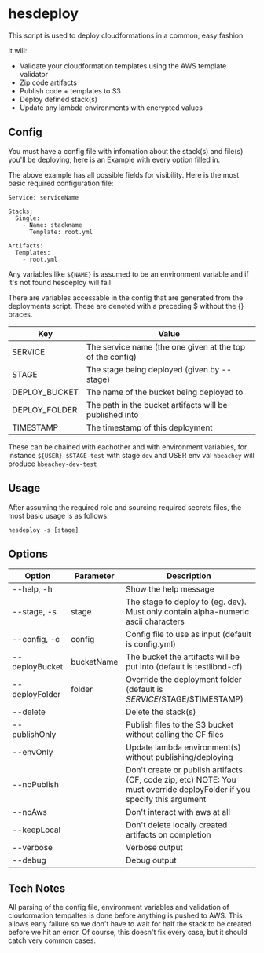 # hesdeploy

This script is used to deploy cloudformations in a common, easy fashion

It will:
- Validate your cloudformation templates using the AWS template validator
- Zip code artifacts
- Publish code + templates to S3
- Deploy defined stack(s)
- Update any lambda environments with encrypted values

## Config
You must have a config file with infomation about the stack(s) and file(s) you'll be deploying, here is an [Example](example.yml) with every option filled in.

The above example has all possible fields for visibility. Here is the most basic required configuration file:
```
Service: serviceName

Stacks:
  Single:
    - Name: stackname
      Template: root.yml

Artifacts:
  Templates:
    - root.yml
```
Any variables like `${NAME}` is assumed to be an environment variable and if it's not found hesdeploy will fail

There are variables accessable in the config that are generated from the deployments script. These are denoted with a preceding $ without the {} braces.

| Key         | Value
|-------------|------------
| SERVICE     | The service name (the one given at the top of the config)
| STAGE       | The stage being deployed (given by --stage)
| DEPLOY_BUCKET | The name of the bucket being deployed to
| DEPLOY_FOLDER | The path in the bucket artifacts will be published into
| TIMESTAMP   | The timestamp of this deployment

These can be chained with eachother and with environment variables, for instance `${USER}-$STAGE-test` with stage `dev` and USER env val `hbeachey` will produce `hbeachey-dev-test`

## Usage

After assuming the required role and sourcing required secrets files, the most basic usage is as follows:
```
hesdeploy -s [stage]
```

## Options
| Option      | Parameter  | Description
|-------------|------------|------------
| --help, -h   |            | Show the help message
| --stage, -s  | stage      | The stage to deploy to (eg. dev). Must only contain alpha-numeric ascii characters
| --config, -c | config     | Config file to use as input (default is config.yml)
| --deployBucket | bucketName | The bucket the artifacts will be put into (default is testlibnd-cf)
| --deployFolder | folder    | Override the deployment folder (default is $SERVICE/$STAGE/$TIMESTAMP)
| --delete      |           | Delete the stack(s)
| --publishOnly |           | Publish files to the S3 bucket without calling the CF files
| --envOnly    |            | Update lambda environment(s) without publishing/deploying
| --noPublish  |            | Don't create or publish artifacts (CF, code zip, etc) NOTE: You must override deployFolder if you specify this argument
| --noAws      |            | Don't interact with aws at all
| --keepLocal  |            | Don't delete locally created artifacts on completion
| --verbose    |            | Verbose output
| --debug      |            | Debug output


## Tech Notes
All parsing of the config file, environment variables and validation of clouformation tempaltes is done before anything is pushed to AWS. This allows early failure so we don't have to wait for half the stack to be created before we hit an error. Of course, this doesn't fix every case, but it should catch very common cases.
